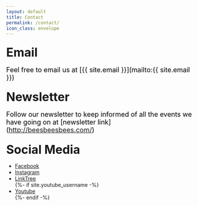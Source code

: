 ```yaml
---
layout: default
title: Contact
permalink: /contact/
icon_class: envelope
---
```


### <font size = 6> Email </font>
<font size = 4><span style="color:black;">Feel free to email us at [{{ site.email }}](mailto:{{ site.email }})</span></font>

### <font size = 6> Newsletter </font>
<font size = 4><span style="color:black;">Follow our newsletter to keep informed of all the events we have going on at [newsletter link] (http://beesbeesbees.com/)</span></font>

### <font size = 6> Social Media </font>
<ul class="icons">
     <li><a href="https://www.facebook.com/{{ site.facebook_page| cgi_escape | escape }}" class="icon circle fa-facebook" target="_blank"><span class="label">Facebook</span>         </a></li>
     <li><a href="https://www.instagram.com/nu_csa/" class="icon circle fa-instagram" target="_blank"><span class="label">Instagram</span></a></li>
     <li><a href="https://linktr.ee/nu_csa" class="icon circle fa-tree" target="_blank"><span class="label">LinkTree</span></a></li>
     {%- if site.youtube_username -%}<li><a href="https://youtube.com/{{ site.youtube_username| cgi_escape | escape }}" class="icon circle fa-youtube" target="_blank"><span          class="label">Youtube</span></a></li>{%- endif -%}
</ul>
